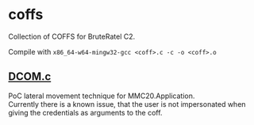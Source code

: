 # coffs
Collection of COFFS for BruteRatel C2.

Compile with `x86_64-w64-mingw32-gcc <coff>.c -c -o <coff>.o`

## [DCOM.c](/dcom.c)
PoC lateral movement technique for MMC20.Application.<br>
Currently there is a known issue, that the user is not impersonated when giving the credentials as arguments to the coff.
